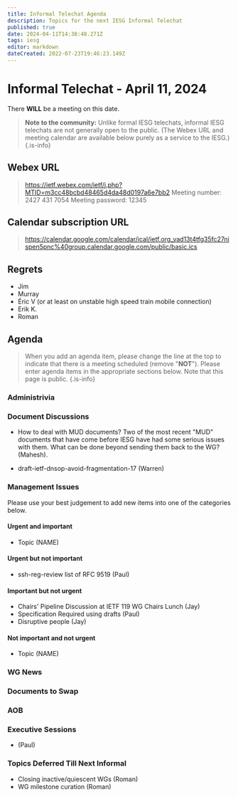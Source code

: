 ```yaml
---
title: Informal Telechat Agenda
description: Topics for the next IESG Informal Telechat
published: true
date: 2024-04-11T14:38:48.271Z
tags: iesg
editor: markdown
dateCreated: 2022-07-23T19:46:23.149Z
---
```


# Informal Telechat - April 11, 2024 

 There **WILL** be a meeting on this date.

> **Note to the community:** Unlike formal IESG telechats, informal IESG telechats are not generally open to the public. (The Webex URL and meeting calendar are available below purely as a service to the IESG.)
{.is-info}


## Webex URL

> https://ietf.webex.com/ietf/j.php?MTID=m3cc48bcbd48465d4da48d0197a6e7bb2
Meeting number: 2427 431 7054
Meeting password: 12345 

## Calendar subscription URL

> https://calendar.google.com/calendar/ical/ietf.org_vad13t4tfg35fc27nispen5pnc%40group.calendar.google.com/public/basic.ics


## Regrets

* Jim
* Murray
* Éric V (or at least on unstable high speed train mobile connection)
* Erik K.
* Roman

## Agenda

> When you add an agenda item, please change the line at the top to indicate that there *is* a meeting scheduled (remove "**NOT**"). Please enter agenda items in the appropriate sections below.
Note that this page is public.
{.is-info}

### Administrivia

### Document Discussions
- How to deal with MUD documents? Two of the most recent "MUD" documents that have come before IESG have had some serious issues with them. What can be done beyond sending them back to the WG? (Mahesh).


 - draft-ietf-dnsop-avoid-fragmentation-17 (Warren)
### Management Issues

Please use your best judgement to add new items into one of the categories below.

#### Urgent and important

* Topic (NAME)

#### Urgent but not important

* ssh-reg-review list of RFC 9519 (Paul)

#### Important but not urgent

* Chairs' Pipeline Discussion at IETF 119 WG Chairs Lunch (Jay)
* Specification Required using drafts (Paul)
* Disruptive people (Jay)

#### Not important and not urgent

* Topic (NAME)

### WG News 

### Documents to Swap 

### AOB

### Executive Sessions

* (Paul)

### Topics Deferred Till Next Informal 

* Closing inactive/quiescent  WGs (Roman)
* WG milestone curation (Roman)
